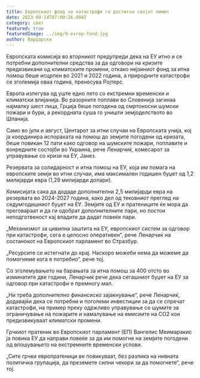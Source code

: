 ```yaml
---
title: Европскиот фонд за катастрофи го достигна својот лимит
date: 2023-09-14T07:00:26.094Z
category: свет
featured: true
featuredImage: ../img/9-evrop-fond.jpg
author: Вардарски
---
```

Европската комисија во вторникот предупреди дека на ЕУ итно и се потребни дополнителни средства за да одговори на кризите предизвикани од климатските промени, откако нејзиниот фонд за итна помош беше исцрпен во 2021 и 2022 година, а природните катастрофи се зголемија оваа година, пренесува Ројтерс.

Европа излегува од уште едно лето со екстремни временски и климатски влијанија. Во разорните поплави во Словенија загинаа најмалку шест лица, Грција беше погодена од смртоносни шумски пожари и бури, а рекордната суша го уништи земјоделството во Шпанија.

Само во јули и август, Центарот за итни случаи на Европската унија, кој ја координира испораката на помош до земјите погодени од кризата, беше повикан 12 пати како одговор на шумските пожари, поплавите и вонредните состојби во Украина, рече Ленарчиќ, комесарот за управување со кризи на ЕУ, Јанез.

Резервата за солидарност и итна помош на ЕУ, која им помага на европските земји во итни случаи, има максимален годишен буџет од 1,2 милијарди евра (1,29 милијарди долари).

Комисијата сака да додаде дополнителни 2,5 милијарди евра на резервата во 2024-2027 година, како дел од тековниот преглед на седумгодишниот буџет на ЕУ. Земјите од ЕУ и пратениците ќе мора да преговараат и да ги одобрат дополнителните пари, но постои неподготвеност кај владите да дадат повеќе пари.

„Механизмот за цивилна заштита на ЕУ, европскиот систем за одговор при катастрофи, сега е целосно оперативен“, рече Ленарчиќ на состанокот на Европскиот парламент во Стразбур.

„Ресурсите се истегнати до крај. Наскоро можеби нема да можеме да помогнеме кога е потребно“, рече тој.

Со зголемувањето на барањата за итна помош за 400 отсто во изминатите две години, Ленарчиќ рече дека сегашниот буџет на ЕУ за одговор при катастрофи е премногу мал.

„Ни треба дополнително финансиско зајакнување“, рече Ленарчиќ, додавајќи дека се потребни и поголеми инвестиции за да се спречат катастрофи, на пример преку одржливо управување со шумите за ограничување на пожарите и намалување на емисиите на CO2 кои предизвикуваат климатски промени.

Грчкиот пратеник во Европскиот парламент (ЕП) Вангелис Меимаракис ја повика ЕУ да направи повеќе за да им помогне на земјите погодени од влошувањето на екстремните временски услови.

„Сите грчки европратеници ве повикуваат, без разлика на нивната политичка групација, да преземете силни чекори за да помогнете“, рече тој.